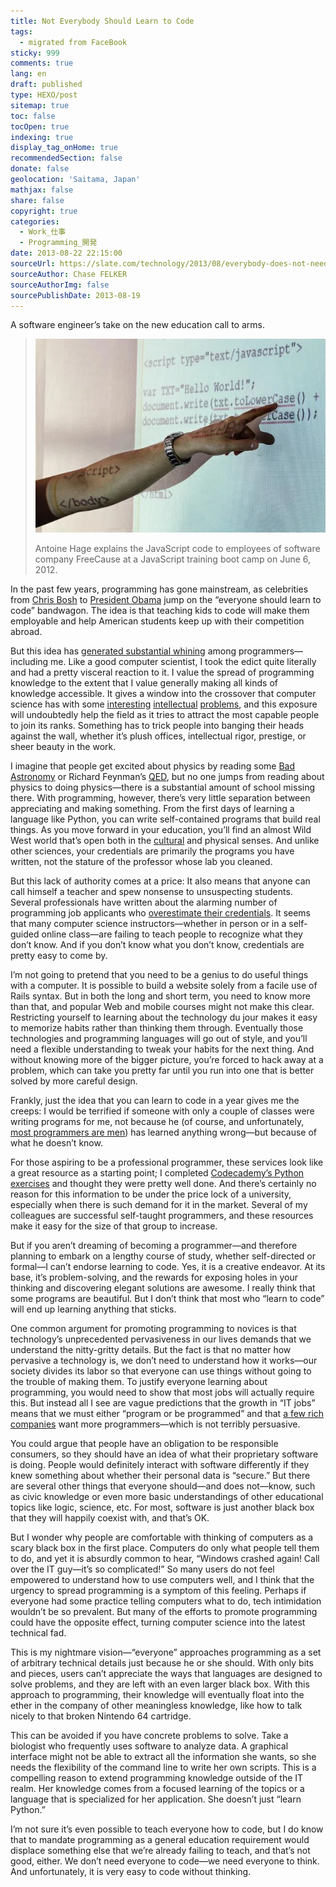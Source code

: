 ```yaml
---
title: Not Everybody Should Learn to Code
tags:
  - migrated from FaceBook
sticky: 999
comments: true
lang: en
draft: published
type: HEXO/post
sitemap: true
toc: false
tocOpen: true
indexing: true
display_tag_onHome: true
recommendedSection: false
donate: false
geolocation: 'Saitama, Japan'
mathjax: false
share: false
copyright: true
categories:
  - Work_仕事
  - Programming_開発
date: 2013-08-22 22:15:00
sourceUrl: https://slate.com/technology/2013/08/everybody-does-not-need-to-learn-to-code.html
sourceAuthor: Chase FELKER
sourceAuthorImg: false
sourcePublishDate: 2013-08-19
---
```

 A software engineer’s take on the new education call to arms.

 > ![Photo by Pat Greenhouse/Boston Globe via Getty Images](./Not-Everybody-Should-Learn-to-Code/a1d93d06-d238-477b-a1d0-810efd568c0c.jpg.webp)
 >
 > Antoine Hage explains the JavaScript code to employees of software company FreeCause at a JavaScript training boot camp on June 6, 2012.

 In the past few years, programming has gone mainstream, as celebrities from [Chris Bosh](http://www.youtube.com/watch?v=nKIu9yen5nc) to [President Obama](http://news.cnet.com/8301-17938_105-57569503-1/obama-endorses-required-high-school-coding-classes/) jump on the “everyone should learn to code” bandwagon. The idea is that teaching kids to code will make them employable and help American students keep up with their competition abroad.

 But this idea has [generated substantial whining](http://pandodaily.com/2013/05/07/should-everybody-learn-to-code-a-pandodaily-meta-media-mashup-of-opinion/) among programmers—including me. Like a good computer scientist, I took the edict quite literally and had a pretty visceral reaction to it. I value the spread of programming knowledge to the extent that I value generally making all kinds of knowledge accessible. It gives a window into the crossover that computer science has with some [interesting](http://plato.stanford.edu/entries/chinese-room/) [intellectual](http://plato.stanford.edu/entries/self-reference/) [problems](http://plato.stanford.edu/entries/multiple-realizability/), and this exposure will undoubtedly help the field as it tries to attract the most capable people to join its ranks. Something has to trick people into banging their heads against the wall, whether it’s plush offices, intellectual rigor, prestige, or sheer beauty in the work.

 I imagine that people get excited about physics by reading some [Bad Astronomy](http://www.slate.com/blogs/bad_astronomy.html) or Richard Feynman’s [QED](http://www.amazon.com/dp/0691125759/?tag=slatmaga-20), but no one jumps from reading about physics to doing physics—there is a substantial amount of school missing there. With programming, however, there’s very little separation between appreciating and making something. From the first days of learning a language like Python, you can write self-contained programs that build real things. As you move forward in your education, you’ll find an almost Wild West world that’s open both in the [cultural](http://www.gnu.org/philosophy/free-sw.html) and physical senses. And unlike other sciences, your credentials are primarily the programs you have written, not the stature of the professor whose lab you cleaned.

 But this lack of authority comes at a price: It also means that anyone can call himself a teacher and spew nonsense to unsuspecting students. Several professionals have written about the alarming number of programming job applicants who [overestimate their credentials](http://www.codinghorror.com/blog/2010/02/the-nonprogramming-programmer.html). It seems that many computer science instructors—whether in person or in a self-guided online class—are failing to teach people to recognize what they don’t know. And if you don’t know what you don’t know, credentials are pretty easy to come by.

 I’m not going to pretend that you need to be a genius to do useful things with a computer. It is possible to build a website solely from a facile use of Rails syntax. But in both the long and short term, you need to know more than that, and popular Web and mobile courses might not make this clear. Restricting yourself to learning about the technology du jour makes it easy to memorize habits rather than thinking them through. Eventually those technologies and programming languages will go out of style, and you’ll need a flexible understanding to tweak your habits for the next thing. And without knowing more of the bigger picture, you’re forced to hack away at a problem, which can take you pretty far until you run into one that is better solved by more careful design.

 Frankly, just the idea that you can learn to code in a year gives me the creeps: I would be terrified if someone with only a couple of classes were writing programs for me, not because he (of course, and unfortunately, [most programmers are men](https://mitpress.mit.edu/books/recoding-gender-0)) has learned anything wrong—but because of what he doesn’t know.

 For those aspiring to be a professional programmer, these services look like a great resource as a starting point; I completed [Codecademy’s Python exercises](https://www.codecademy.com/learn/learn-python) and thought they were pretty well done. And there’s certainly no reason for this information to be under the price lock of a university, especially when there is such demand for it in the market. Several of my colleagues are successful self-taught programmers, and these resources make it easy for the size of that group to increase.

 But if you aren’t dreaming of becoming a programmer—and therefore planning to embark on a lengthy course of study, whether self-directed or formal—I can’t endorse learning to code. Yes, it is a creative endeavor. At its base, it’s problem-solving, and the rewards for exposing holes in your thinking and discovering elegant solutions are awesome. I really think that some programs are beautiful. But I don’t think that most who “learn to code” will end up learning anything that sticks.

 One common argument for promoting programming to novices is that technology’s unprecedented pervasiveness in our lives demands that we understand the nitty-gritty details. But the fact is that no matter how pervasive a technology is, we don’t need to understand how it works—our society divides its labor so that everyone can use things without going to the trouble of making them. To justify everyone learning about programming, you would need to show that most jobs will actually require this. But instead all I see are vague predictions that the growth in “IT jobs” means that we must either “program or be programmed” and that [a few rich companies](http://www.code.org/) want more programmers—which is not terribly persuasive.

 You could argue that people have an obligation to be responsible consumers, so they should have an idea of what their proprietary software is doing. People would definitely interact with software differently if they knew something about whether their personal data is “secure.” But there are several other things that everyone should—and does not—know, such as civic knowledge or even more basic understandings of other educational topics like logic, science, etc. For most, software is just another black box that they will happily coexist with, and that’s OK.

 But I wonder why people are comfortable with thinking of computers as a scary black box in the first place. Computers do only what people tell them to do, and yet it is absurdly common to hear, “Windows crashed again! Call over the IT guy—it’s so complicated!” So many users do not feel empowered to understand how to use computers well, and I think that the urgency to spread programming is a symptom of this feeling. Perhaps if everyone had some practice telling computers what to do, tech intimidation wouldn’t be so prevalent. But many of the efforts to promote programming could have the opposite effect, turning computer science into the latest technical fad.

 This is my nightmare vision—“everyone” approaches programming as a set of arbitrary technical details just because he or she should. With only bits and pieces, users can’t appreciate the ways that languages are designed to solve problems, and they are left with an even larger black box. With this approach to programming, their knowledge will eventually float into the ether in the company of other meaningless knowledge, like how to talk nicely to that broken Nintendo 64 cartridge.

 This can be avoided if you have concrete problems to solve. Take a biologist who frequently uses software to analyze data. A graphical interface might not be able to extract all the information she wants, so she needs the flexibility of the command line to write her own scripts. This is a compelling reason to extend programming knowledge outside of the IT realm. Her knowledge comes from a focused learning of the topics or a language that is specialized for her application. She doesn’t just “learn Python.”

 I’m not sure it’s even possible to teach everyone how to code, but I do know that to mandate programming as a general education requirement would displace something else that we’re already failing to teach, and that’s not good, either. We don’t need everyone to code—we need everyone to think. And unfortunately, it is very easy to code without thinking.

